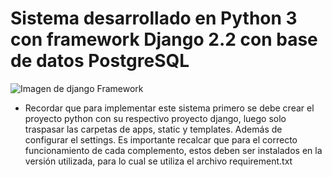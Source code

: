 # Sistema desarrollado en Python 3 con framework Django 2.2 con base de datos PostgreSQL

![Imagen de django Framework](https://galaxytechsite.files.wordpress.com/2020/07/django-logo-negative.png)

- Recordar que para implementar este sistema primero se debe crear el proyecto python con su respectivo proyecto django, luego solo traspasar las carpetas de apps, static y templates. Además de configurar el settings. Es importante recalcar que para el correcto funcionamiento de cada complemento, estos deben ser instalados en la versión utilizada, para lo cual se utiliza el archivo requirement.txt
